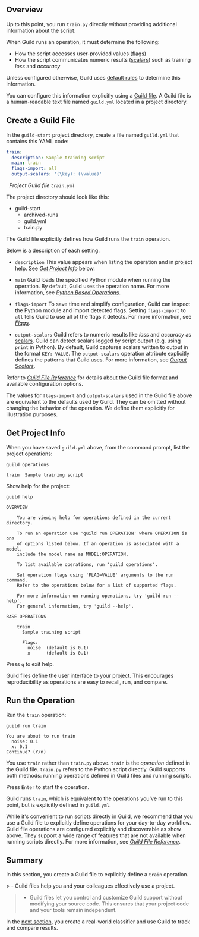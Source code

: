 <!-- -*- eval:(visual-line-mode 1) -*- -->

<div data-theme-toc="true"></div>
<div data-guild-docs="true"></div>

## Overview

Up to this point, you run `train.py` directly without providing additional information about the script.

When Guild runs an operation, it must determine the following:

- How the script accesses user-provided values ([flags](term:flag))
- How the script communicates numeric results ([scalars](term:scalar))
  such as training *loss* and *accuracy*

Unless configured otherwise, Guild uses [default rules](/reference/defaults.md) to determine this information.

You can configure this information explicitly using a [Guild file](term:guild-file). A Guild file is a human-readable text file named `guild.yml` located in a project directory.

## Create a Guild File

In the `guild-start` project directory, create a file named `guild.yml` that contains this YAML code:

``` yaml
train:
  description: Sample training script
  main: train
  flags-import: all
  output-scalars: '(\key): (\value)'
```

&nbsp; *Project Guild file `train.yml`*

The project directory should look like this:

<div class="file-tree">
<ul>
<li class="is-folder open">guild-start
 <ul>
 <li class="is-folder">archived-runs</li>
 <li class="is-file">guild.yml</li>
 <li class="is-file">train.py</li>
 </ul>
</li>
</ul>
</div>

The Guild file explicitly defines how Guild runs the `train` operation.

Below is a description of each setting.

- `description`
This value appears when listing the operation and in project help. See [*Get Project Info*](#get-project-info) below.

- `main`
Guild loads the specified Python module when running the operation. By default, Guild uses the operation name. For more information, see [*Python Based Operations*](/operations#python-based-operations).

- `flags-import`
To save time and simplify configuration, Guild can inspect the Python module and import detected flags. Setting `flags-import` to `all` tells Guild to use all of the flags it detects. For more information, see [*Flags*](/flags.md).

- `output-scalars`
Guild refers to numeric results like *loss* and *accuracy* as [scalars](term:scalar). Guild can detect scalars logged by script output (e.g. using `print` in Python). By default, Guild captures scalars written to output in the format `KEY: VALUE`. The `output-scalars` operation attribute explicitly defines the patterns that Guild uses. For more information, see [*Output Scalars*](ref:output-scalars).

Refer to [*Guild File Reference*](/reference/guildfile) for details about the Guild file format and available configuration options.

<span data-guild-icon="info-circle" data-guild-class="callout note"></span>The values for `flags-import` and `output-scalars` used in the Guild file above are equivalent to the defaults used by Guild. They can be omitted without changing the behavior of the operation. We define them explicitly for illustration purposes.

## Get Project Info

When you have saved `guild.yml` above, from the command prompt, list the project operations:

``` command
guild operations
```

``` output
train  Sample training script
```

Show help for the project:

``` command
guild help
```

``` output
OVERVIEW

    You are viewing help for operations defined in the current directory.

    To run an operation use 'guild run OPERATION' where OPERATION is one
    of options listed below. If an operation is associated with a model,
    include the model name as MODEL:OPERATION.

    To list available operations, run 'guild operations'.

    Set operation flags using 'FLAG=VALUE' arguments to the run command.
    Refer to the operations below for a list of supported flags.

    For more information on running operations, try 'guild run --help'.
    For general information, try 'guild --help'.

BASE OPERATIONS

    train
      Sample training script

      Flags:
        noise  (default is 0.1)
        x      (default is 0.1)

```

Press `q` to exit help.

<span data-guild-icon="thumbs-up" data-guild-class="callout highlight"></span>Guild files define the user interface to your project. This encourages reproducibility as operations are easy to recall, run, and compare.

## Run the Operation

Run the `train` operation:

``` command
guild run train
```

``` output
You are about to run train
  noise: 0.1
  x: 0.1
Continue? (Y/n)
```

<span data-guild-icon="info-circle" data-guild-class="callout note"></span>You use `train` rather than `train.py` above. `train` is the *operation* defined in the Guild file. `train.py` refers to the Python script directly. Guild supports both methods: running operations defined in Guild files and running scripts.

Press `Enter` to start the operation.

Guild runs `train`, which is equivalent to the operations you've run
to this point, but is explicitly defined in `guild.yml`.

<span data-guild-icon="check-circle" data-guild-class="callout tip"></span>While it's convenient to run scripts directly in Guild, we recommend that you use a Guild file to explicitly define operations for your day-to-day workflow. Guild file operations are configured explicitly and discoverable as show above. They support a wide range of features that are not available when running scripts directly. For more information, see [*Guild File Reference*](/reference/guildfile.md).

## Summary

In this section, you create a Guild file to explicitly define a
`train` operation.

<span data-guild-icon="thumbs-up" data-guild-class="callout highlights"></span>> - Guild files help you and your colleagues effectively use a project.
> - Guild files let you control and customize Guild support without modifying your source code. This ensures that your project code and your tools remain independent.

In the [next section](/start/classifier), you create a real-world classifier and use Guild to track and compare results.
